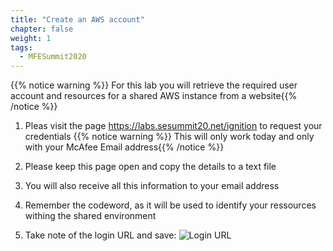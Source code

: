 ```yaml
---
title: "Create an AWS account"
chapter: false
weight: 1
tags:
  - MFESummit2020
---
```


{{% notice warning %}}
For this lab you will retrieve the required user account and resources for a shared AWS instance from a website{{% /notice %}}

1. Pleas visit the page <a href="https://labs.sesummit20.net/ignition/" target="_blank">https://labs.sesummit20.net/ignition</a> to request your credentials
{{% notice warning %}}
This will only work today and only with your McAfee Email address{{% /notice %}}

1. Please keep this page open and copy the details to a text file

1. You will also receive all this information to your email address

1. Remember the codeword, as it will be used to identify your ressources withing the shared environment

1. Take note of the login URL and save:
![Login URL](/images/iam-4-save-url.png)

